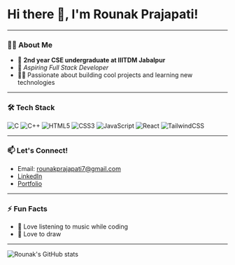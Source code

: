 # Hi there 👋, I'm Rounak Prajapati!

---

### 👨‍💻 About Me

- 🚀 **2nd year CSE undergraduate at IIITDM Jabalpur**
- 🌱 *Aspiring Full Stack Developer*
- 🧑‍💻 Passionate about building cool projects and learning new technologies

---

### 🛠️ Tech Stack

![C](https://img.shields.io/badge/C-00599C?style=for-the-badge&logo=c&logoColor=white)
![C++](https://img.shields.io/badge/C++-00599C?style=for-the-badge&logo=c%2B%2B&logoColor=white)
![HTML5](https://img.shields.io/badge/HTML5-E34F26?style=for-the-badge&logo=html5&logoColor=white)
![CSS3](https://img.shields.io/badge/CSS3-1572B6?style=for-the-badge&logo=css3&logoColor=white)
![JavaScript](https://img.shields.io/badge/JavaScript-F7DF1E?style=for-the-badge&logo=javascript&logoColor=black)
![React](https://img.shields.io/badge/React-20232A?style=for-the-badge&logo=react&logoColor=61DAFB)
![TailwindCSS](https://img.shields.io/badge/Tailwind_CSS-38B2AC?style=for-the-badge&logo=tailwind-css&logoColor=white)

---

### 📫 Let's Connect!

- Email: rounakprajapati7@gmail.com
- [LinkedIn](www.linkedin.com/in/rounak-prajapati-3896jee)
- [Portfolio](https://your-portfolio-link.com/)

---

### ⚡ Fun Facts

- 🎵 Love listening to music while coding
- 🎨 Love to draw

---

![Rounak's GitHub stats](https://github-readme-stats.vercel.app/api?username=raunak-iiitian&show_icons=true&theme=radical)

